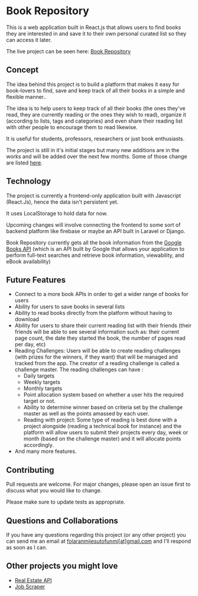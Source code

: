 # Book Repository

This is a web application built in React.js that allows users to find books they are interested in and save it to their own personal curated list so they can access it later.

The live project can be seen here: [Book Repository](https://book-repository.netlify.app/)

## Concept

The idea behind this project is to build a platform that makes it easy for book-lovers to find, save and keep track of all their books in a simple and flexible manner.. 

The idea is to help users to keep track of all their books (the ones they've read, they are currently reading or the ones they wish to read), organize it (according to lists, tags and categories) and even share their reading list with other people to encourage them to read likewise. 

It is useful for students, professors, researchers or just book enthusiasts. 

The project is still in it's initial stages but many new additions are in the works and will be added over the next few months. Some of those change are listed [here](#future-features). 

## Technology

The project is currently a frontend-only application built with Javascript (React.Js), hence the data isn't persistent yet. 

It uses LocalStorage to hold data for now. 

Upcoming changes will involve connecting the frontend to some sort of backend platform like firebase or maybe an API built in Laravel or Django. 

Book Repository currently gets all the book information from the [Google Books API]() (which is an API built by Google  that allows your application to perform full-text searches and retrieve book information, viewability, and eBook availability) 

## Future Features

* Connect to a more book APIs in order to get a wider range of books for users
* Ability for users to save books in several lists
* Ability to read books directly from the platform without having to download
* Ability for users to share their current reading list with their friends (their friends will be able to see several information such as: their current page count, the date they started the book, the number of pages read per day, etc)
* Reading Challenges: Users will be able to create reading challenges (with prizes for the winners, if they want) that will be managed and tracked from the app. The creator of a reading challenge is called a challenge master.  The reading challenges can have : 
  * Daily targets
  * Weekly targets
  * Monthly targets
  * Point allocation system based on whether a user hits the required target or not. 
  * Ability to determine winner based on criteria set by the challenge master as well as the points amassed by each user.
  * Reading with project: Some type of reading is best done with a project alongside (reading a technical book for instance) and the platform will allow users to submit their projects every day, week or month (based on the challenge master) and it will allocate points accordingly.
* And many more features. 



## Contributing
Pull requests are welcome. For major changes, please open an issue first to discuss what you would like to change.

Please make sure to update tests as appropriate.

## Questions and Collaborations
If you have any questions regarding this project (or any other project) you can send me an email at [folaranmijesutofunmi[at]gmail.com](mailto:folaranmijesutofunmi@gmail.com) and I'll respond as soon as I can. 

## Other projects you might love
* [Real Estate API](https://github.com/mrfola/real-estate)
* [Job Scraper](https://github.com/mrfola/laravelJobScraper)

